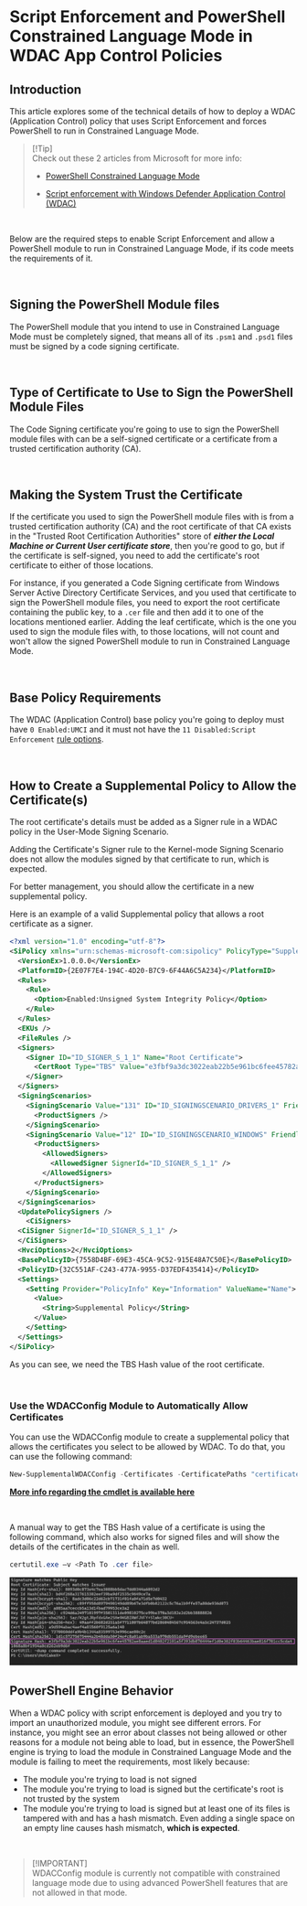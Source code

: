 # Script Enforcement and PowerShell Constrained Language Mode in WDAC App Control Policies

## Introduction

This article explores some of the technical details of how to deploy a WDAC (Application Control) policy that uses Script Enforcement and forces PowerShell to run in Constrained Language Mode.

> [!Tip]\
> Check out these 2 articles from Microsoft for more info:
> * [PowerShell Constrained Language Mode](https://devblogs.microsoft.com/powershell/powershell-constrained-language-mode/)
>
> * [Script enforcement with Windows Defender Application Control (WDAC)](https://learn.microsoft.com/en-us/windows/security/application-security/application-control/windows-defender-application-control/design/script-enforcement)

<br>

Below are the required steps to enable Script Enforcement and allow a PowerShell module to run in Constrained Language Mode, if its code meets the requirements of it.

<br>

## Signing the PowerShell Module files

The PowerShell module that you intend to use in Constrained Language Mode must be completely signed, that means all of its `.psm1` and `.psd1` files must be signed by a code signing certificate.

<br>

## Type of Certificate to Use to Sign the PowerShell Module Files

The Code Signing certificate you're going to use to sign the PowerShell module files with can be a self-signed certificate or a certificate from a trusted certification authority (CA).

<br>

## Making the System Trust the Certificate

If the certificate you used to sign the PowerShell module files with is from a trusted certification authority (CA) and the root certificate of that CA exists in the "Trusted Root Certification Authorities" store of ***either the Local Machine or Current User certificate store***, then you're good to go, but if the certificate is self-signed, you need to add the certificate's root certificate to either of those locations.

For instance, if you generated a Code Signing certificate from Windows Server Active Directory Certificate Services, and you used that certificate to sign the PowerShell module files, you need to export the root certificate containing the public key, to a `.cer` file and then add it to one of the locations mentioned earlier. Adding the leaf certificate, which is the one you used to sign the module files with, to those locations, will not count and won't allow the signed PowerShell module to run in Constrained Language Mode.

<br>

## Base Policy Requirements

The WDAC (Application Control) base policy you're going to deploy must have `0 Enabled:UMCI` and it must not have the `11 Disabled:Script Enforcement` [rule options](https://learn.microsoft.com/en-us/windows/security/application-security/application-control/windows-defender-application-control/design/select-types-of-rules-to-create#table-1-windows-defender-application-control-policy---policy-rule-options).

<br>

## How to Create a Supplemental Policy to Allow the Certificate(s)

The root certificate's details must be added as a Signer rule in a WDAC policy in the User-Mode Signing Scenario.

Adding the Certificate's Signer rule to the Kernel-mode Signing Scenario does not allow the modules signed by that certificate to run, which is expected.

For better management, you should allow the certificate in a new supplemental policy.

Here is an example of a valid Supplemental policy that allows a root certificate as a signer.

```xml
<?xml version="1.0" encoding="utf-8"?>
<SiPolicy xmlns="urn:schemas-microsoft-com:sipolicy" PolicyType="Supplemental Policy">
  <VersionEx>1.0.0.0</VersionEx>
  <PlatformID>{2E07F7E4-194C-4D20-B7C9-6F44A6C5A234}</PlatformID>
  <Rules>
    <Rule>
      <Option>Enabled:Unsigned System Integrity Policy</Option>
    </Rule>
  </Rules>
  <EKUs />
  <FileRules />
  <Signers>
    <Signer ID="ID_SIGNER_S_1_1" Name="Root Certificate">
      <CertRoot Type="TBS" Value="e3fbf9a3dc3022eab22b5e961bc6fee45782ae8aaed1d8402f2101a5f393db876444ef1d0e302f03b64463bae816f701cc5cda41068a8bf1954a0cd262eb9d6f" />
    </Signer>
  </Signers>
  <SigningScenarios>
    <SigningScenario Value="131" ID="ID_SIGNINGSCENARIO_DRIVERS_1" FriendlyName="Auto generated policy on 04-26-2024">
      <ProductSigners />
    </SigningScenario>
    <SigningScenario Value="12" ID="ID_SIGNINGSCENARIO_WINDOWS" FriendlyName="Auto generated policy on 04-26-2024">
      <ProductSigners>
        <AllowedSigners>
          <AllowedSigner SignerId="ID_SIGNER_S_1_1" />
        </AllowedSigners>
      </ProductSigners>
    </SigningScenario>
  </SigningScenarios>
  <UpdatePolicySigners />
    <CiSigners>
  <CiSigner SignerId="ID_SIGNER_S_1_1" />
  </CiSigners>
  <HvciOptions>2</HvciOptions>
  <BasePolicyID>{7558D4BF-69E3-45CA-9C52-915E48A7C50E}</BasePolicyID>
  <PolicyID>{32C551AF-C243-477A-9955-D37EDF435414}</PolicyID>
  <Settings>
    <Setting Provider="PolicyInfo" Key="Information" ValueName="Name">
      <Value>
        <String>Supplemental Policy</String>
      </Value>
    </Setting>
  </Settings>
</SiPolicy>
```

As you can see, we need the TBS Hash value of the root certificate. 

<br>

### Use the WDACConfig Module to Automatically Allow Certificates

You can use the WDACConfig module to create a supplemental policy that allows the certificates you select to be allowed by WDAC. To do that, you can use the following command:

```powershell
New-SupplementalWDACConfig -Certificates -CertificatePaths "certificate.cer" -SuppPolicyName '<Certificate Name>' -PolicyPath "<Path to Base policy XML file>"
```

[**More info regarding the cmdlet is available here**](https://github.com/HotCakeX/Harden-Windows-Security/wiki/New-SupplementalWDACConfig#new-supplementalwdacconfig--certificates)

<br>

A manual way to get the TBS Hash value of a certificate is using the following command, which also works for signed files and will show the details of the certificates in the chain as well.

```powershell
certutil.exe –v <Path To .cer file>
```

<img src="https://raw.githubusercontent.com/HotCakeX/.github/main/Pictures/PNG%20and%20JPG/Screenshot%20TBS%20Hash%20CertUtil.png" alt="TBS Hash value using certutil.exe -v">

<br>

## PowerShell Engine Behavior

When a WDAC policy with script enforcement is deployed and you try to import an unauthorized module, you might see different errors. For instance, you might see an error about classes not being allowed or other reasons for a module not being able to load, but in essence, the PowerShell engine is trying to load the module in Constrained Language Mode and the module is failing to meet the requirements, most likely because:

* The module you're trying to load is not signed
* The module you're trying to load is signed but the certificate's root is not trusted by the system
* The module you're trying to load is signed but at least one of its files is tampered with and has a hash mismatch. Even adding a single space on an empty line causes hash mismatch, **which is expected**.

<br>

> [!IMPORTANT]\
> WDACConfig module is currently not compatible with constrained language mode due to using advanced PowerShell features that are not allowed in that mode.

<br>

